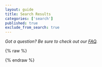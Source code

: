 ```yaml
---
layout: guide
title: Search Results
categories: ['search']
published: true
exclude_from_search: true
---
```


*Got a question? Be sure to check out our [FAQ](../../about/faq/).*

<section id="search-results" style="display: none;">
  <div class="entries">
  </div>
</section>

{% raw %}
<script id="search-results-template" type="text/mustache">
<ol>
  {{#entries}}
    <li><article>
      <a href="{{url}}" target="_blank"><b>{{title}}</b></a><br />
      <small>
        <i>Related</i>: {{#categories}}<a href="/search/search/?q={{.}}">{{.}}</a>{{/categories}}
      </small>
    </article></li>
  {{/entries}}
</ol>
</script>
{% endraw %}